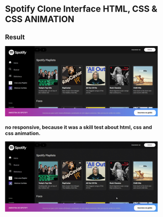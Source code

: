 # Spotify Clone Interface HTML, CSS & CSS ANIMATION

## Result
<img src="capturescreen.png">

### no responsive, because it was a skill test about html, css and css animation.

<img src="20220819_144407.gif">
